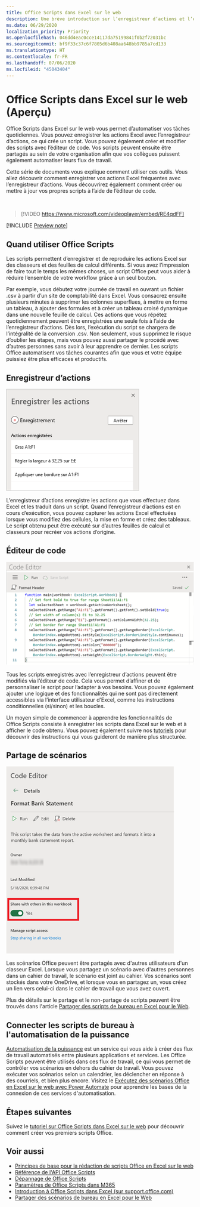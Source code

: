 ```yaml
---
title: Office Scripts dans Excel sur le web
description: Une brève introduction sur l’enregistreur d’actions et l’éditeur de code pour Office Scripts.
ms.date: 06/29/2020
localization_priority: Priority
ms.openlocfilehash: 046dd4eac0cce14117da75199841f0b2f72031bc
ms.sourcegitcommit: bf9f33c37c6f7805d6b408aa648bb9785a7cd133
ms.translationtype: HT
ms.contentlocale: fr-FR
ms.lasthandoff: 07/06/2020
ms.locfileid: "45043404"
---
```

# <a name="office-scripts-in-excel-on-the-web-preview"></a>Office Scripts dans Excel sur le web (Aperçu)

Office Scripts dans Excel sur le web vous permet d’automatiser vos tâches quotidiennes. Vous pouvez enregistrer les actions Excel avec l’enregistreur d’actions, ce qui crée un script. Vous pouvez également créer et modifier des scripts avec l’éditeur de code. Vos scripts peuvent ensuite être partagés au sein de votre organisation afin que vos collègues puissent également automatiser leurs flux de travail.

Cette série de documents vous explique comment utiliser ces outils. Vous allez découvrir comment enregistrer vos actions Excel fréquentes avec l’enregistreur d’actions. Vous découvrirez également comment créer ou mettre à jour vos propres scripts à l’aide de l’éditeur de code.

<br>

> [!VIDEO https://www.microsoft.com/videoplayer/embed/RE4qdFF]

[!INCLUDE [Preview note](../includes/preview-note.md)]

## <a name="when-to-use-office-scripts"></a>Quand utiliser Office Scripts

Les scripts permettent d’enregistrer et de reproduire les actions Excel sur des classeurs et des feuilles de calcul différents. Si vous avez l’impression de faire tout le temps les mêmes choses, un script Office peut vous aider à réduire l’ensemble de votre workflow grâce à un seul bouton.

Par exemple, vous débutez votre journée de travail en ouvrant un fichier .csv à partir d’un site de comptabilité dans Excel. Vous consacrez ensuite plusieurs minutes à supprimer les colonnes superflues, à mettre en forme un tableau, à ajouter des formules et à créer un tableau croisé dynamique dans une nouvelle feuille de calcul. Ces actions que vous répétez quotidiennement peuvent être enregistrées une seule fois à l’aide de l’enregistreur d’actions. Dès lors, l’exécution du script se chargera de l’intégralité de la conversion .csv. Non seulement, vous supprimez le risque d’oublier les étapes, mais vous pouvez aussi partager le procédé avec d’autres personnes sans avoir à leur apprendre ce dernier. Les scripts Office automatisent vos tâches courantes afin que vous et votre équipe puissiez être plus efficaces et productifs.

## <a name="action-recorder"></a>Enregistreur d’actions

![L’enregistreur d’actions après avoir enregistré plusieurs actions.](../images/action-recorder-intro.png)

L’enregistreur d’actions enregistre les actions que vous effectuez dans Excel et les traduit dans un script. Quand l’enregistreur d’actions est en cours d’exécution, vous pouvez capturer les actions Excel effectuées lorsque vous modifiez des cellules, la mise en forme et créez des tableaux. Le script obtenu peut être exécuté sur d’autres feuilles de calcul et classeurs pour recréer vos actions d’origine.

## <a name="code-editor"></a>Éditeur de code

![L’éditeur de code affichant le code du script ci-dessus.](../images/code-editor-intro.png)

Tous les scripts enregistrés avec l’enregistreur d’actions peuvent être modifiés via l’éditeur de code. Cela vous permet d’affiner et de personnaliser le script pour l’adapter à vos besoins. Vous pouvez également ajouter une logique et des fonctionnalités qui ne sont pas directement accessibles via l’interface utilisateur d’Excel, comme les instructions conditionnelles (si/sinon) et les boucles.

Un moyen simple de commencer à apprendre les fonctionnalités de Office Scripts consiste à enregistrer les scripts dans Excel sur le web et à afficher le code obtenu. Vous pouvez également suivre nos [tutoriels](../tutorials/excel-tutorial.md) pour découvrir des instructions qui vous guideront de manière plus structurée. 

## <a name="sharing-scripts"></a>Partage de scénarios

![La page des détails du scénario montrant l'option «Partager avec d'autres dans ce cahier de travail».](../images/script-sharing.png)

Les scénarios Office peuvent être partagés avec d'autres utilisateurs d'un classeur Excel. Lorsque vous partagez un scénario avec d'autres personnes dans un cahier de travail, le scénario est joint au cahier. Vos scénarios sont stockés dans votre OneDrive, et lorsque vous en partagez un, vous créez un lien vers celui-ci dans le cahier de travail que vous avez ouvert.

Plus de détails sur le partage et le non-partage de scripts peuvent être trouvés dans l'article [Partager des scripts de bureau en Excel pour le Web](https://support.microsoft.com/office/sharing-office-scripts-in-excel-for-the-web-226eddbc-3a44-4540-acfe-fccda3d1122b?storagetype=live&ui=en-US&rs=en-US&ad=US).

## <a name="connecting-office-scripts-to-power-automate"></a>Connecter les scripts de bureau à l'automatisation de la puissance

[Automatisation de la puissance](https://flow.microsoft.com/) est un service qui vous aide à créer des flux de travail automatisés entre plusieurs applications et services. Les Office Scripts peuvent être utilisés dans ces flux de travail, ce qui vous permet de contrôler vos scénarios en dehors du cahier de travail. Vous pouvez exécuter vos scénarios selon un calendrier, les déclencher en réponse à des courriels, et bien plus encore. Visitez le [Exécutez des scénarios Office en Excel sur le web avec Power Automate](../tutorials/excel-power-automate-manual.md) pour apprendre les bases de la connexion de ces services d'automatisation.

## <a name="next-steps"></a>Étapes suivantes

Suivez le [tutoriel sur Office Scripts dans Excel sur le web](../tutorials/excel-tutorial.md) pour découvrir comment créer vos premiers scripts Office.

## <a name="see-also"></a>Voir aussi

- [Principes de base pour la rédaction de scripts Office en Excel sur le web](../develop/scripting-fundamentals.md)
- [Référence de l'API Office Scripts](/javascript/api/office-scripts/overview)
- [Dépannage de Office Scripts](../testing/troubleshooting.md)
- [Paramètres de Office Scripts dans M365](https://support.office.com/article/office-scripts-settings-in-m365-19d3c51a-6ca2-40ab-978d-60fa49554dcf)
- [Introduction à Office Scripts dans Excel (sur support.office.com)](https://support.office.com/article/introduction-to-office-scripts-in-excel-9fbe283d-adb8-4f13-a75b-a81c6baf163a)
- [Partager des scénarios de bureau en Excel pour le Web](https://support.microsoft.com/office/sharing-office-scripts-in-excel-for-the-web-226eddbc-3a44-4540-acfe-fccda3d1122b?storagetype=live&ui=en-US&rs=en-US&ad=US)
